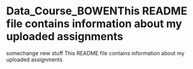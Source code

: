 # Data_Course_BOWENThis README file contains information about my uploaded assignments
somechange
new stuff
This README file contains information about my uploaded assignments
